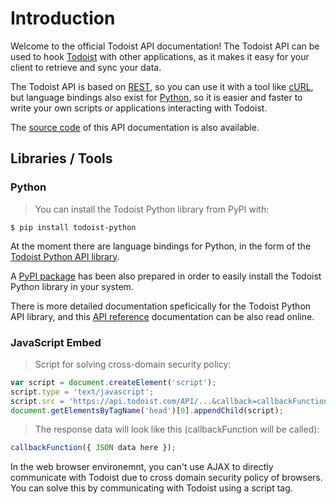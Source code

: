# Introduction

Welcome to the official Todoist API documentation!  The Todoist API can be used to hook [Todoist](https://todoist.com) with other applications, as it makes it easy for your client to retrieve and sync your data.

The Todoist API is based on [REST](http://en.wikipedia.org/wiki/Representational_State_Transfer), so you can use it with a tool like [cURL](http://curl.haxx.se), but language bindings also exist for [Python](https://www.python.org), so it is easier and faster to write your own scripts or applications interacting with Todoist.

The [source code](https://github.com/Doist/todoist-api) of this API documentation is also available.

## Libraries / Tools

### Python

> You can install the Todoist Python library from PyPI with:

```
$ pip install todoist-python
```

At the moment there are language bindings for Python, in the form of the [Todoist Python API library](https://github.com/Doist/todoist-python).

A [PyPI package](https://pypi.python.org/pypi/todoist-python) has been also prepared in order to easily install the Todoist Python library in your system.

There is more detailed documentation speficically for the Todoist Python API library, and this [API reference](http://todoist-python.readthedocs.org/en/latest/) documentation can be also read online.



### JavaScript Embed

> Script for solving cross-domain security policy:

```js
var script = document.createElement('script');
script.type = 'text/javascript';
script.src = 'https://api.todoist.com/API/...&callback=callbackFunction';
document.getElementsByTagName('head')[0].appendChild(script);
```

> The response data will look like this (callbackFunction will be called):

```js
callbackFunction({ JSON data here });
```

In the web browser environemnt, you can't use AJAX to directly communicate with Todoist due to cross domain security policy of browsers. You can solve this by communicating with Todoist using a script tag.

